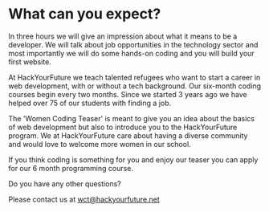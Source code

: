 # What can you expect?

In three hours we will give an impression about what it means to be a developer. We will talk about job opportunities in the technology sector and most importantly we will do some hands-on coding and you will build your first website.

At HackYourFuture we teach talented refugees who want to start a career in web development, with or without a tech background. Our six-month coding courses begin every two months. Since we started 3 years ago we have helped over 75 of our students with finding a job.

The 'Women Coding Teaser' is meant to give you an idea about the basics of web development but also to introduce you to the HackYourFuture program.
We at HackYourFuture care about having a diverse community and would love to welcome more women in our school.

If you think coding is something for you and enjoy our teaser you can apply for our 6 month programming course.

Do you have any other questions?

Please contact us at <span class="underline">wct@hackyourfuture.net</span>
